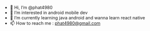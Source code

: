 - 👋 Hi, I’m @phat4980
- 👀 I’m interested in android mobile dev
- 🌱 I’m currently learning java android and wanna learn react native
- 📫 How to reach me  : phat4980@gmail.com

<!---
phat4980/phat4980 is a ✨ special ✨ repository because its `README.md` (this file) appears on your GitHub profile.
You can click the Preview link to take a look at your changes.
--->
